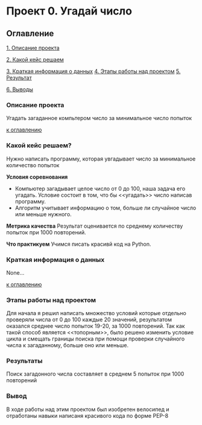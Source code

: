 # Проект 0. Угадай число

## Оглавление
[1. Описание проекта](https://github.com/torkrot/sf_data_science/tree/master/project_0/README.md#Описание-проекта)

[2. Какой кейс решаем](https://github.com/torkrot/sf_data_science/tree/master/project_0/README.md#Какой-кейс-решаем)

[3. Краткая информация о данных](https://github.com/torkrot/sf_data_science/tree/master/project_0/README.md#Краткая-информация-о-данных)
[4. Этапы работы над проектом](https://github.com/torkrot/sf_data_science/tree/master/project_0/README.md#Эпаты-работы-над-проектом)
[5. Результат](https://github.com/torkrot/sf_data_science/tree/master/project_0/README.md#Результат)

[6. Выводы](https://github.com/torkrot/sf_data_science/tree/master/project_0/README.md#Выводы)

### Описание проекта
Угадать загаданное компьтером число за минимальное число попыток

[к оглавлению](https://github.com/torkrot/sf_data_science/tree/master/project_0/README.md#Описание)


### Какой кейс решаем?
Нужно написать программу, которая увгадывает число за минимальное количество попыток

**Условия соревнования**
- Компьютер загадывает целое число от 0 до 100, наша задача его угадать. Условие состоит в том, что бы <<угадать>> число написав программу.
- Алгоритм учитывает информацию о том, больше ли случайное число или меньше нужного.

**Метрика качества**
Результат оценивается по среднему количеству попыток при 1000 повторений.

**Что практикуем**
Учимся писать красивй код на Python.

### Краткая информация о данных
None...

[к оглавлению](https://github.com/torkrot/sf_data_science/tree/master/project_0/README.md#Описание)

### Этапы работы над проектом
Для начала я решил написать множество условий которые отдельно проверяли
 числа от 0 до 100 каждые 20 значений, результатом оказался среднее число попыток 19-20, за 1000 повторений.
Так как такой способ является <<топорным>>, было решено изменить условие цикла и смещать границы поиска при помощи проверки случайного числа к загаданному, больше оно или меньше.

### Результаты
Поиск загадонного числа составляет в среднем 5 попыток при 1000 повторений

### Вывод
В ходе работы над этим проектом был изобретен велосипед и отработаны навыки написаня красивого кода по форме PEP-8

